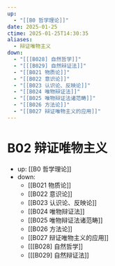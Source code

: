 ```yaml
---
up:
  - "[[B0 哲学理论]]"
date: 2025-01-25
ctime: 2025-01-25T14:30:35
aliases:
  - 辩证唯物主义
down:
  - "[[[B028] 自然哲学]]"
  - "[[[B029] 自然辩证法]]"
  - "[[B021 物质论]]"
  - "[[B022 意识论]]"
  - "[[B023 认识论、反映论]]"
  - "[[B024 唯物辩证法]]"
  - "[[B025 唯物辩证法诸范畴]]"
  - "[[B026 方法论]]"
  - "[[B027 辩证唯物主义的应用]]"
---
```


# B02 辩证唯物主义

- up: [[B0 哲学理论]]
- down:	
	- [[B021 物质论]]
	- [[B022 意识论]]
	- [[B023 认识论、反映论]]
	- [[B024 唯物辩证法]]
	- [[B025 唯物辩证法诸范畴]]
	- [[B026 方法论]]
	- [[B027 辩证唯物主义的应用]]
	- [[[B028] 自然哲学]]
	- [[[B029] 自然辩证法]]
	
